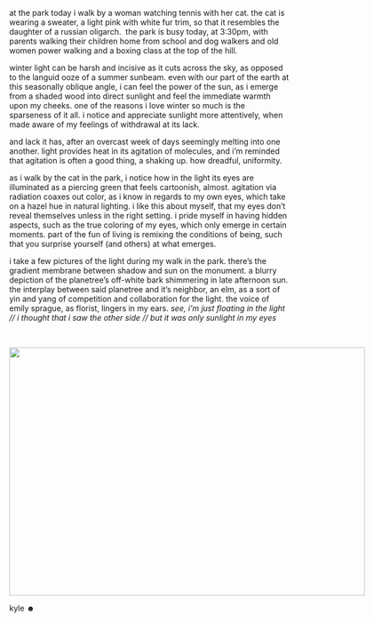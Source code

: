 
at the park today i walk by a woman watching tennis with her cat. the cat is wearing a sweater, a light pink with white fur trim, so that it resembles the daughter of a russian oligarch.<span>&nbsp; </span>the park is busy today, at 3:30pm, with parents walking their children home from school and dog walkers and old women power walking and a boxing class at the top of the hill.




winter light can be harsh and incisive as it cuts across the sky, as opposed to the languid ooze of a summer sunbeam. even with our part of the earth at this seasonally oblique angle, i can feel the power of the sun, as i emerge from a shaded wood into direct sunlight and feel the immediate warmth upon my cheeks. one of the reasons i love winter so much is the sparseness of it all. i notice and appreciate sunlight more attentively, when made aware of my feelings of withdrawal at its lack.




and lack it has, after an overcast week of days seemingly melting into one another. light provides heat in its agitation of molecules, and i&rsquo;m reminded that agitation is often a good thing, a shaking up. how dreadful, uniformity.


as i walk by the cat in the park, i notice how in the light its eyes are illuminated as a piercing green that feels cartoonish, almost. agitation via radiation coaxes out color, as i know in regards to my own eyes, which take on a hazel hue in natural lighting. i like this about myself, that my eyes don&rsquo;t reveal themselves unless in the right setting. i pride myself in having hidden aspects, such as the true coloring of my eyes, which only emerge in certain moments. part of the fun of living is remixing the conditions of being, such that you surprise yourself (and others) at what emerges.


i take a few pictures of the light during my walk in the park. there&rsquo;s the gradient membrane between shadow and sun on the monument. a blurry depiction of the planetree&rsquo;s off-white bark shimmering in late afternoon sun. the interplay between said planetree and it&rsquo;s neighbor, an elm, as a sort of yin and yang of competition and collaboration for the light. the voice of emily sprague, as florist, lingers in my ears. <i>see, i&rsquo;m just floating in the light // i thought that i saw the other side // but it was only sunlight in my eyes</i>

&nbsp;




<p class="p1" style="margin-top: 0px; margin-bottom: 0px; font-style: normal; font-variant-numeric: normal; font-variant-east-asian: normal; font-variant-alternates: normal; font-kerning: auto; font-optical-sizing: auto; font-feature-settings: normal; font-variation-settings: normal; font-variant-position: normal; font-weight: 400; font-stretch: normal; font-size: 13px; line-height: normal; font-family: &quot;Helvetica Neue&quot;; color: rgb(0, 0, 0);"><i><img class="tl-email-image" data-id="5272477" height="447" src="https://gallery.tinyletterapp.com/386a459f196624570f0cab4294ed7422269bca15/images/41981ef8-5549-4b32-b37a-51d96716e5ce.png" style="text-align: center; width: 640px; max-width: 640px;" width="640"/></i>


kyle ☻&nbsp;


